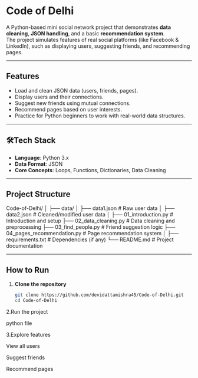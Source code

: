 # Code of Delhi

A Python-based mini social network project that demonstrates **data cleaning**, **JSON handling**, and a basic **recommendation system**.  
The project simulates features of real social platforms (like Facebook & LinkedIn), such as displaying users, suggesting friends, and recommending pages.

---

##  Features
- Load and clean JSON data (users, friends, pages).
- Display users and their connections.
- Suggest new friends using mutual connections.
- Recommend pages based on user interests.
- Practice for Python beginners to work with real-world data structures.

---

## 🛠️Tech Stack
- **Language**: Python 3.x  
- **Data Format**: JSON  
- **Core Concepts**: Loops, Functions, Dictionaries, Data Cleaning  

---

##  Project Structure
Code-of-Delhi/
│
├── data/
│   ├── data1.json              # Raw user data
│   ├── data2.json              # Cleaned/modified user data
│
├── 01_introduction.py          # Introduction and setup
├── 02_data_cleaning.py         # Data cleaning and preprocessing
├── 03_find_people.py           # Friend suggestion logic
├── 04_pages_recommendation.py  # Page recommendation system
│
├── requirements.txt            # Dependencies (if any)
└── README.md                   # Project documentation

---

## How to Run

1. **Clone the repository**
   ```bash
   git clone https://github.com/devidattamishra45/Code-of-Delhi.git
   cd Code-of-Delhi
2.Run the project

python file


3.Explore features

View all users

Suggest friends

Recommend pages
